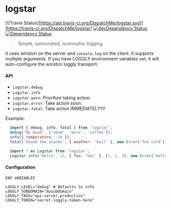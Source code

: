 logstar
================

[![Travis Status][https://api.travis-ci.org/DispatchMe/logstar.svg]][https://travis-ci.org/DispatchMe/logstar]
[![devDependency Status](https://david-dm.org/dispatchme/logstar/dev-status.svg)](https://david-dm.org/dispatchme/logstar)
[![Dependency Status](https://david-dm.org/dispatchme/logstar.svg)](https://david-dm.org/dispatchme/logstar)

> Simple, opinionated, isomorphic logging.

It uses winston on the server and `console.log` on the client. It supports multiple arguments. If you have LOGGLY environment variables set, it will auto-configure the winston loggly transport.

#### API

* `Logstar.debug`
* `Logstar.info`
* `Logstar.warn`: Prioritize taking action.
* `Logstar.error`: Take action soon.
* `Logstar.fatal`: Take action IMMEDIATELY!!!!

Example:
```js
  import { debug, info, fatal } from 'logstar';
  debug('My mood', ['need', 'more', 'coffee']);
  info({ temperature: -10 });
  fatal('Sound the alarms', { weather: 'hail' }, new Error('Too cold'));
```

```js
  import * as Logstar from 'logstar';
  Logstar.info('Hello', 12, { foo: 'bar' }, [1, 2, 3], new Error('Hello'));
```

#### Configuration
*`ENV VARIABLES`*
```
LOGGLY_LEVEL="debug" # Defaults to info
LOGGLY_SUBDOMAIN="mysubdomain"
LOGGLY_TAGS="api-server,production"
LOGGLY_TOKEN="secret-loggly-token-here"
```
